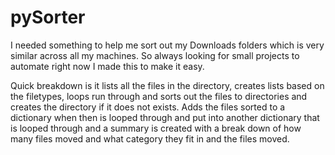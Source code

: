 # pySorter

I needed something to help me sort out my Downloads folders which is very similar across all my machines. So always looking for small projects to automate right now I made this to make it easy. 

Quick breakdown is it lists all the files in the directory, creates lists based on the filetypes, loops run through and sorts out the files to directories and creates the directory if it does not exists. Adds the files sorted to a dictionary when then is looped through and put into another dictionary that is looped through and a summary is created with a break down of how many files moved and what category they fit in and the files moved. 